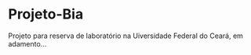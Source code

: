 # Projeto-Bia <br>
Projeto para reserva de laboratório na Uiversidade Federal do Ceará, em adamento...
